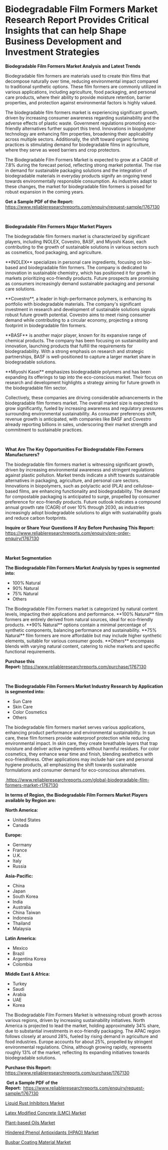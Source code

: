 <p><h1>Biodegradable Film Formers Market Research Report Provides Critical Insights that can help Shape Business Development and Investment Strategies</h1></p><p><strong>Biodegradable Film Formers Market Analysis and Latest Trends</strong></p>
<p><p>Biodegradable film formers are materials used to create thin films that decompose naturally over time, reducing environmental impact compared to traditional synthetic options. These film formers are commonly utilized in various applications, including agriculture, food packaging, and personal care products, where their ability to provide moisture retention, barrier properties, and protection against environmental factors is highly valued.</p><p>The biodegradable film formers market is experiencing significant growth, driven by increasing consumer awareness regarding sustainability and the adverse effects of plastic waste. Government regulations promoting eco-friendly alternatives further support this trend. Innovations in biopolymer technology are enhancing film properties, broadening their applicability across multiple sectors. Additionally, the shift toward organic farming practices is stimulating demand for biodegradable films in agriculture, where they serve as weed barriers and crop protectors.</p><p>The Biodegradable Film Formers Market is expected to grow at a CAGR of 7.8% during the forecast period, reflecting strong market potential. The rise in demand for sustainable packaging solutions and the integration of biodegradable materials in everyday products signify an ongoing trend towards environmentally responsible consumption. As industries adapt to these changes, the market for biodegradable film formers is poised for robust expansion in the coming years.</p></p>
<p><strong>Get a Sample PDF of the Report:&nbsp;</strong> <a href="https://www.reliableresearchreports.com/enquiry/request-sample/1767130?utm_campaign=32&utm_medium=2&utm_source=Github&utm_content=ia&utm_term=02022025&utm_id=biodegradable-film-formers">https://www.reliableresearchreports.com/enquiry/request-sample/1767130</a></p>
<p>&nbsp;</p>
<p><strong>Biodegradable Film Formers Major Market Players</strong></p>
<p><p>The biodegradable film formers market is characterized by significant players, including INOLEX, Covestro, BASF, and Miyoshi Kasei, each contributing to the growth of sustainable solutions in various sectors such as cosmetics, food packaging, and agriculture.</p><p>**INOLEX** specializes in personal care ingredients, focusing on bio-based and biodegradable film formers. The company is dedicated to innovation in sustainable chemistry, which has positioned it for growth in markets prioritizing eco-friendly products. Future prospects are promising as consumers increasingly demand sustainable packaging and personal care solutions.</p><p>**Covestro**, a leader in high-performance polymers, is enhancing its portfolio with biodegradable materials. The company's significant investment in research and development of sustainable solutions signals robust future growth potential. Covestro aims to meet rising consumer demand while contributing to a circular economy, projecting a strong footprint in biodegradable film formers.</p><p>**BASF** is another major player, known for its expansive range of chemical products. The company has been focusing on sustainability and innovation, launching products that fulfill the requirements for biodegradability. With a strong emphasis on research and strategic partnerships, BASF is well-positioned to capture a larger market share in biodegradable solutions.</p><p>**Miyoshi Kasei** emphasizes biodegradable polymers and has been expanding its offerings to tap into the eco-conscious market. Their focus on research and development highlights a strategy aiming for future growth in the biodegradable film sector.</p><p>Collectively, these companies are driving considerable advancements in the biodegradable film formers market. The overall market size is expected to grow significantly, fueled by increasing awareness and regulatory pressures surrounding environmental sustainability. As consumer preferences shift, revenue growth is anticipated, with companies like BASF and Covestro already reporting billions in sales, underscoring their market strength and commitment to sustainable practices.</p></p>
<p>&nbsp;</p>
<p><strong>What Are The Key Opportunities For Biodegradable Film Formers Manufacturers?</strong></p>
<p><p>The biodegradable film formers market is witnessing significant growth, driven by increasing environmental awareness and stringent regulations against plastic pollution. Market trends indicate a shift towards sustainable alternatives in packaging, agriculture, and personal care sectors. Innovations in biopolymers, such as polylactic acid (PLA) and cellulose-based films, are enhancing functionality and biodegradability. The demand for compostable packaging is anticipated to surge, propelled by consumer preference for eco-friendly products. Future outlook indicates a compound annual growth rate (CAGR) of over 10% through 2030, as industries increasingly adopt biodegradable solutions to align with sustainability goals and reduce carbon footprints.</p></p>
<p><strong>Inquire or Share Your Questions If Any Before Purchasing This Report:</strong> <a href="https://www.reliableresearchreports.com/enquiry/pre-order-enquiry/1767130?utm_campaign=32&utm_medium=2&utm_source=Github&utm_content=ia&utm_term=02022025&utm_id=biodegradable-film-formers">https://www.reliableresearchreports.com/enquiry/pre-order-enquiry/1767130</a></p>
<p>&nbsp;</p>
<p><strong>Market Segmentation</strong></p>
<p><strong>The Biodegradable Film Formers Market Analysis by types is segmented into:</strong></p>
<p><ul><li>100% Natural</li><li>90% Natural</li><li>75% Natural</li><li>Others</li></ul></p>
<p><p>The Biodegradable Film Formers market is categorized by natural content levels, impacting their applications and performance. **100% Natural** film formers are entirely derived from natural sources, ideal for eco-friendly products. **90% Natural** options contain a minimal percentage of synthetic components, balancing performance and sustainability. **75% Natural** film formers are more affordable but may include higher synthetic elements, suitable for various consumer goods. **Others** encompass blends with varying natural content, catering to niche markets and specific functional requirements.</p></p>
<p><strong>Purchase this Report:&nbsp;</strong><a href="https://www.reliableresearchreports.com/purchase/1767130?utm_campaign=32&utm_medium=2&utm_source=Github&utm_content=ia&utm_term=02022025&utm_id=biodegradable-film-formers">https://www.reliableresearchreports.com/purchase/1767130</a></p>
<p>&nbsp;</p>
<p><strong>The Biodegradable Film Formers Market Industry Research by Application is segmented into:</strong></p>
<p><ul><li>Sun Care</li><li>Skin Care</li><li>Color Cosmetics</li><li>Others</li></ul></p>
<p><p>The biodegradable film formers market serves various applications, enhancing product performance and environmental sustainability. In sun care, these film formers provide waterproof protection while reducing environmental impact. In skin care, they create breathable layers that trap moisture and deliver active ingredients without harmful residues. For color cosmetics, they enhance wear time and finish, blending aesthetics with eco-friendliness. Other applications may include hair care and personal hygiene products, all emphasizing the shift towards sustainable formulations and consumer demand for eco-conscious alternatives.</p></p>
<p><a href="https://www.reliableresearchreports.com/global-biodegradable-film-formers-market-r1767130?utm_campaign=32&utm_medium=2&utm_source=Github&utm_content=ia&utm_term=02022025&utm_id=biodegradable-film-formers">&nbsp;https://www.reliableresearchreports.com/global-biodegradable-film-formers-market-r1767130</a></p>
<p><strong>In terms of Region, the Biodegradable Film Formers Market Players available by Region are:</strong></p>
<p>
    <p> <strong> North America: </strong>
        <ul>
            <li>United States</li>
            <li>Canada</li>
        </ul>
        </p> 
    <p> <strong> Europe: </strong>
        <ul>
            <li>Germany</li>
            <li>France</li>
            <li>U.K.</li>
            <li>Italy</li>
            <li>Russia</li>
        </ul>
        </p> 
    <p> <strong> Asia-Pacific: </strong>
        <ul>
            <li>China</li>
            <li>Japan</li>
            <li>South Korea</li>
            <li>India</li>
            <li>Australia</li>
            <li>China Taiwan</li>
            <li>Indonesia</li>
            <li>Thailand</li>
            <li>Malaysia</li>
        </ul>
        </p> 
    <p> <strong> Latin America: </strong>
        <ul>
            <li>Mexico</li>
            <li>Brazil</li>
            <li>Argentina Korea</li>
            <li>Colombia</li>
        </ul>
        </p> 
    <p> <strong> Middle East & Africa: </strong>
        <ul>
            <li>Turkey</li>
            <li>Saudi</li>
            <li>Arabia</li>
            <li>UAE</li>
            <li>Korea</li>
        </ul>
    </p>
    </p>
<p><p>The Biodegradable Film Formers Market is witnessing robust growth across various regions, driven by increasing sustainability initiatives. North America is projected to lead the market, holding approximately 34% share, due to substantial investments in eco-friendly packaging. The APAC region follows closely at around 28%, fueled by rising demand in agriculture and food industries. Europe accounts for about 25%, propelled by stringent environmental regulations. China, although growing rapidly, represents roughly 13% of the market, reflecting its expanding initiatives towards biodegradable solutions.</p></p>
<p><strong>Purchase this Report: </strong><a href="https://www.reliableresearchreports.com/purchase/1767130?utm_campaign=32&utm_medium=2&utm_source=Github&utm_content=ia&utm_term=02022025&utm_id=biodegradable-film-formers">https://www.reliableresearchreports.com/purchase/1767130</a></p>
<p>&nbsp;<strong>Get a Sample PDF of the Report:&nbsp;&nbsp;</strong><a href="https://www.reliableresearchreports.com/enquiry/request-sample/1767130?utm_campaign=32&utm_medium=2&utm_source=Github&utm_content=ia&utm_term=02022025&utm_id=biodegradable-film-formers">https://www.reliableresearchreports.com/enquiry/request-sample/1767130</a></p>
<p><strong></strong></p>
<p><p><a href="https://github.com/adyawafurber1/Market-Research-Report-List-1/blob/main/liquid-rust-inhibitors-market.md?utm_campaign=32&utm_medium=2&utm_source=Github&utm_content=ia&utm_term=02022025&utm_id=biodegradable-film-formers">Liquid Rust Inhibitors Market</a></p><p><a href="https://github.com/pimanoruman/Market-Research-Report-List-1/blob/main/latex-modified-concrete-lmc-market.md?utm_campaign=32&utm_medium=2&utm_source=Github&utm_content=ia&utm_term=02022025&utm_id=biodegradable-film-formers">Latex Modified Concrete (LMC) Market</a></p><p><a href="https://github.com/sungbruington660/Market-Research-Report-List-1/blob/main/plant-based-oils-market.md?utm_campaign=32&utm_medium=2&utm_source=Github&utm_content=ia&utm_term=02022025&utm_id=biodegradable-film-formers">Plant-based Oils Market</a></p><p><a href="https://github.com/akrachveslov/Market-Research-Report-List-1/blob/main/hindered-phenol-antioxidants-hpao-market.md?utm_campaign=32&utm_medium=2&utm_source=Github&utm_content=ia&utm_term=02022025&utm_id=biodegradable-film-formers">Hindered Phenol Antioxidants (HPAO) Market</a></p><p><a href="https://github.com/arnoldannice0/Market-Research-Report-List-1/blob/main/busbar-coating-material-market.md?utm_campaign=32&utm_medium=2&utm_source=Github&utm_content=ia&utm_term=02022025&utm_id=biodegradable-film-formers">Busbar Coating Material Market</a></p></p>